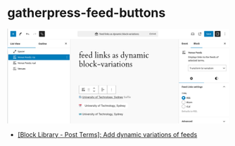 # gatherpress-feed-buttons

![](gatherpress__feed-buttons-for-ical-etc.png)

- [[Block Library - Post Terms]: Add dynamic variations of feeds](https://github.com/WordPress/gutenberg/issues/65351)